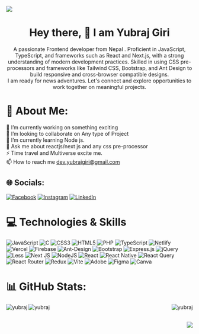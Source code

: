﻿[![](https://visitcount.itsvg.in/api?id=yubrajgiri05&icon=5&color=5)](https://visitcount.itsvg.in)
<br>
<h1 align="center">Hey there, 👋 I am Yubraj Giri</h1>
<p align="center">A passionate Frontend developer from Nepal . Proficient in JavaScript, TypeScript, and frameworks such as React and Next.js, with a strong understanding of modern development practices. Skilled in using CSS pre-processors and frameworks like Tailwind CSS, Bootstrap, and Ant Design to build responsive and cross-browser compatible designs. <br> I am ready for news adventures. Let's connect and explore opportunities to work together on meaningful projects.</p>



# 💫 About Me:
🔭 I’m currently working on something exciting<br>🤝 I’m looking to collaborate on Any type of Project <br>🌱 I’m currently learning Node js.<br>💬 Ask me about reactjs/next js and any css pre-processor<br>⚡ Time travel and Multiverse excite me. 
<br> 📫 How to reach me dev.yubrajgiri@gmail.com


## 🌐 Socials:
[![Facebook](https://img.shields.io/badge/Facebook-%231877F2.svg?logo=Facebook&logoColor=white)](https://facebook.com/https://www.facebook.com/yubrajgiri05/) [![Instagram](https://img.shields.io/badge/Instagram-%23E4405F.svg?logo=Instagram&logoColor=white)](https://instagram.com/https://www.instagram.com/yubrajgiri05/) [![LinkedIn](https://img.shields.io/badge/LinkedIn-%230077B5.svg?logo=linkedin&logoColor=white)](https://linkedin.com/in/https://www.linkedin.com/in/yubrajgiri05/) 

# 💻 Technologies & Skills

![JavaScript](https://img.shields.io/badge/javascript-%23323330.svg?style=flat&logo=javascript&logoColor=%23F7DF1E) ![C](https://img.shields.io/badge/c-%2300599C.svg?style=flat&logo=c&logoColor=white) ![CSS3](https://img.shields.io/badge/css3-%231572B6.svg?style=flat&logo=css3&logoColor=white) ![HTML5](https://img.shields.io/badge/html5-%23E34F26.svg?style=flat&logo=html5&logoColor=white) ![PHP](https://img.shields.io/badge/php-%23777BB4.svg?style=flat&logo=php&logoColor=white) ![TypeScript](https://img.shields.io/badge/typescript-%23007ACC.svg?style=flat&logo=typescript&logoColor=white) ![Netlify](https://img.shields.io/badge/netlify-%23000000.svg?style=flat&logo=netlify&logoColor=#00C7B7) ![Vercel](https://img.shields.io/badge/vercel-%23000000.svg?style=flat&logo=vercel&logoColor=white) ![Firebase](https://img.shields.io/badge/firebase-%23039BE5.svg?style=flat&logo=firebase) ![Ant-Design](https://img.shields.io/badge/-AntDesign-%230170FE?style=flat&logo=ant-design&logoColor=white) ![Bootstrap](https://img.shields.io/badge/bootstrap-%238511FA.svg?style=flat&logo=bootstrap&logoColor=white) ![Express.js](https://img.shields.io/badge/express.js-%23404d59.svg?style=flat&logo=express&logoColor=%2361DAFB) ![jQuery](https://img.shields.io/badge/jquery-%230769AD.svg?style=flat&logo=jquery&logoColor=white) ![Less](https://img.shields.io/badge/less-2B4C80?style=flat&logo=less&logoColor=white) ![Next JS](https://img.shields.io/badge/Next-black?style=flat&logo=next.js&logoColor=white) ![NodeJS](https://img.shields.io/badge/node.js-6DA55F?style=flat&logo=node.js&logoColor=white) ![React](https://img.shields.io/badge/react-%2320232a.svg?style=flat&logo=react&logoColor=%2361DAFB) ![React Native](https://img.shields.io/badge/react_native-%2320232a.svg?style=flat&logo=react&logoColor=%2361DAFB) ![React Query](https://img.shields.io/badge/-React%20Query-FF4154?style=flat&logo=react%20query&logoColor=white) ![React Router](https://img.shields.io/badge/React_Router-CA4245?style=flat&logo=react-router&logoColor=white) ![Redux](https://img.shields.io/badge/redux-%23593d88.svg?style=flat&logo=redux&logoColor=white) ![Vite](https://img.shields.io/badge/vite-%23646CFF.svg?style=flat&logo=vite&logoColor=white) ![Adobe](https://img.shields.io/badge/adobe-%23FF0000.svg?style=flat&logo=adobe&logoColor=white) ![Figma](https://img.shields.io/badge/figma-%23F24E1E.svg?style=flat&logo=figma&logoColor=white) ![Canva](https://img.shields.io/badge/Canva-%2300C4CC.svg?style=flat&logo=Canva&logoColor=white)
# 📊 GitHub Stats:
<p><img align="left" src="https://github-readme-stats.vercel.app/api?username=yubrajgiri05&theme=midnight-purple&hide_border=false&include_all_commits=true&count_private=true" alt="yubraj" /></p>

<!-- ![](https://github-readme-stats.vercel.app/api?username=yubrajgiri05&theme=midnight-purple&hide_border=false&include_all_commits=true&count_private=true)<br/> -->

<p><img align="right" src="https://github-readme-streak-stats.herokuapp.com/?user=yubrajgiri05&theme=midnight-purple&hide_border=false" alt="yubraj" /></p>

<!-- ![](https://github-readme-streak-stats.herokuapp.com/?user=yubrajgiri05&theme=midnight-purple&hide_border=false)<br/> -->
<p><img align="left" src="https://github-readme-stats.vercel.app/api/top-langs/?username=yubrajgiri05&theme=midnight-purple&hide_border=false&include_all_commits=true&count_private=true&layout=compact" alt="yubraj" /></p> <br> <br>

<p><img align="right" src="https://github-contributor-stats.vercel.app/api?username=yubrajgiri05&limit=5&theme=blue_navy&combine_all_yearly_contributions=true" /></p> <br> <br>




